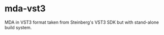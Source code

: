 # mda-vst3

MDA in VST3 format taken from Steinberg&#39;s VST3 SDK but with stand-alone build system.